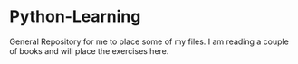 # Python-Learning
General Repository for me to place some of my files. I am reading a couple of books and will place the exercises here.
